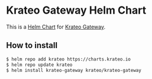 # Krateo Gateway Helm Chart

This is a [Helm Chart](https://helm.sh/docs/topics/charts/) for [Krateo Gateway](https://github.com/krateoplatformops/krateo-gateway).

## How to install

```sh
$ helm repo add krateo https://charts.krateo.io
$ helm repo update krateo
$ helm install krateo-gateway krateo/krateo-gateway
```
